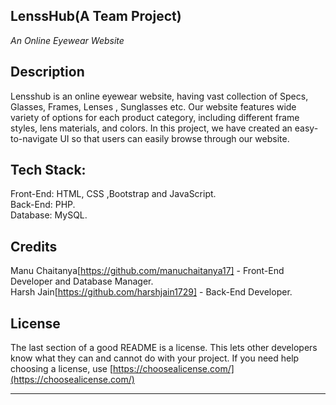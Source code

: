 ## LenssHub(A Team Project)
_An Online Eyewear Website_
## Description 

Lensshub is an online eyewear website, having vast collection of Specs, Glasses, Frames, Lenses , Sunglasses etc. Our website features wide variety of options for each product category, including different frame styles, lens materials, and colors. In this project, we have created an easy-to-navigate UI so that users can easily browse through our website.

## Tech Stack:
Front-End: HTML, CSS ,Bootstrap and JavaScript.<br>
Back-End: PHP.<br>
Database: MySQL.

## Credits

Manu Chaitanya[https://github.com/manuchaitanya17] - Front-End Developer and Database Manager.<br>
Harsh Jain[https://github.com/harshjain1729] - Back-End Developer.<br>

## License

The last section of a good README is a license. This lets other developers know what they can and cannot do with your project. If you need help choosing a license, use [https://choosealicense.com/](https://choosealicense.com/)


---
